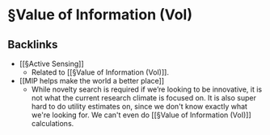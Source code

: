 # §Value of Information (VoI)

## Backlinks
* [[§Active Sensing]]
	* Related to [[§Value of Information (VoI)]].
* [[MIP helps make the world a better place]]
	* While novelty search is required if we’re looking to be innovative, it is not what the current research climate is focused on. It is also super hard to do utility estimates on, since we don't know exactly what we're looking for. We can't even do [[§Value of Information (VoI)]] calculations.

<!-- {BearID:2DF05257-3DC1-47DF-9881-4CEBA9DCA3A9-902-00000204B86F13E8} -->
